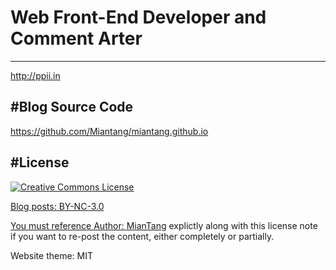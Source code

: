 # Web Front-End Developer and Comment Arter
---------------------

<http://ppii.in>

#Blog Source Code
---------------------

<https://github.com/Miantang/miantang.github.io>

#License
------------
<a rel="license" href="http://creativecommons.org/licenses/by-nc/3.0/">
    <img alt="Creative Commons License" style="border-width:0" src="http://i.creativecommons.org/l/by-nc/3.0/88x31.png" />
    
Blog posts: BY-NC-3.0

You must reference Author: <a href="http://ppii.in/">MianTang</a> explictly along with this license note if you want to re-post the content, either completely or partially.

Website theme: MIT

